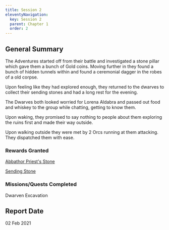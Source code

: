 ```yaml
---
title: Session 2
eleventyNavigation:
  key: Session 2
  parent: Chapter 1
  order: 2
---
```


## General Summary

The Adventures started off from their battle and investigated a stone pillar which gave them a bunch of Gold coins. Moving further in they found a bunch of hidden tunnels within and found a ceremonial dagger in the robes of a old corpse.  

 Upon feeling like they had explored enough, they returned to the dwarves to collect their sending stones and had a long rest for the evening.  

 The Dwarves both looked worried for Lorena Aldabra and passed out food and whiskey to the group while chatting, getting to know them.  

 Upon waking, they promised to say nothing to people about them exploring the ruins first and made their way outside.  

 Upon walking outside they were met by 2 Orcs running at them attacking. They dispatched them with ease.

### Rewards Granted

[Abbathor Priest's Stone](https://www.dndbeyond.com/magic-items/2795862-abbathor-priests-stone)  

 [Sending Stone](https://www.dndbeyond.com/magic-items/sending-stones)

### Missions/Quests Completed

Dwarven Excavation

## Report Date

02 Feb 2021
